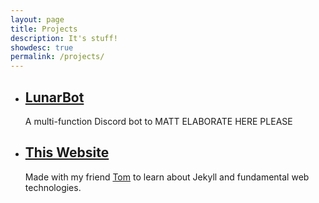 ```yaml
---
layout: page
title: Projects
description: It's stuff!
showdesc: true
permalink: /projects/
---
```


- ## [LunarBot](/lunarbot)  
  A multi-function Discord bot to MATT ELABORATE HERE PLEASE

- ## [This Website](/)  
  Made with my friend [Tom](https://tomr.me) to learn about Jekyll and fundamental web technologies.
